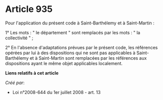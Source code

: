 # Article 935

Pour l'application du présent code à Saint-Barthélemy et à Saint-Martin : 

1° Les mots : " le département " sont remplacés par les mots : " la collectivité " ; 

2° En l'absence d'adaptations prévues par le présent code, les références opérées par lui à des dispositions qui ne sont pas
applicables à Saint-Barthélemy et à Saint-Martin sont remplacées par les références aux dispositions ayant le même objet
applicables localement.

**Liens relatifs à cet article**

_Créé par_:

  - Loi n°2008-644 du 1er juillet 2008 - art. 13
